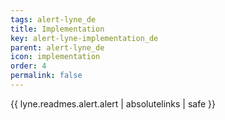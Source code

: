 ```yaml
---
tags: alert-lyne_de
title: Implementation
key: alert-lyne-implementation_de
parent: alert-lyne_de
icon: implementation
order: 4
permalink: false  
---
```

 {{ lyne.readmes.alert.alert | absolutelinks | safe }}


